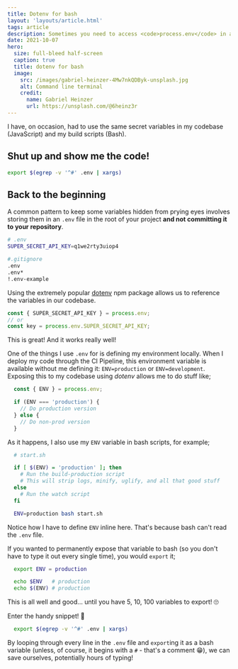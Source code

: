 ```yaml
---
title: Dotenv for bash
layout: 'layouts/article.html'
tags: article
description: Sometimes you need to access <code>process.env</code> in a bash script&hellip;
date: 2021-10-07
hero:
  size: full-bleed half-screen
  caption: true
  title: dotenv for bash
  image:
    src: /images/gabriel-heinzer-4Mw7nkQDByk-unsplash.jpg
    alt: Command line terminal
    credit:
      name: Gabriel Heinzer
      url: https://unsplash.com/@6heinz3r
---
```


I have, on occasion, had to use the same secret variables in my codebase (JavaScript) and my build scripts (Bash).

## Shut up and show me the code!

```bash
export $(egrep -v '^#' .env | xargs)
```

## Back to the beginning

A common pattern to keep some variables hidden from prying eyes involves storing them in an `.env` file in the root of your project **and not committing it to your repository**.

```bash
# .env
SUPER_SECRET_API_KEY=q1we2rty3uiop4

#.gitignore
.env
.env*
!.env-example
```

Using the extremely popular [dotenv](https://www.npmjs.com/package/dotenv) npm package allows us to reference the variables in our codebase.

```javascript
const { SUPER_SECRET_API_KEY } = process.env;
// or
const key = process.env.SUPER_SECRET_API_KEY;
```

This is great! And it works really well!

One of the things I use `.env` for is defining my environment locally. When I deploy my code through the CI Pipeline, this environment variable is available without me defining it: `ENV=production` or `ENV=development`. Exposing this to my codebase using _dotenv_ allows me to do stuff like;

```javascript
  const { ENV } = process.env;

  if (ENV === 'production') {
    // Do production version
  } else {
    // Do non-prod version
  }
```

As it happens, I also use my `ENV` variable in bash scripts, for example;

```bash
  # start.sh

  if [ $(ENV) = 'production' ]; then
    # Run the build-production script
    # This will strip logs, minify, uglify, and all that good stuff
  else
    # Run the watch script
  fi
```

```bash
  ENV=production bash start.sh
```

Notice how I have to define `ENV` inline here. That's because bash can't read the `.env` file.

If you wanted to permanently expose that variable to bash (so you don't have to type it out every single time), you would `export` it;

```bash
  export ENV = production

  echo $ENV   # production
  echo $(ENV) # production
```

This is all well and good&hellip; until you have 5, 10, 100 variables to export! 🙄

Enter the handy snippet! 🎉

```bash
  export $(egrep -v '^#' .env | xargs)
```

By looping through every line in the `.env` file and `export`ing it as a bash variable (unless, of course, it begins with a `#` - that's a comment 😁), we can save ourselves, potentially hours of typing!
